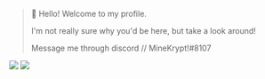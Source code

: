 > 👋 Hello! Welcome to my profile.
> 
> I'm not really sure why you'd be here, but take a look around!
>
> Message me through discord // MineKrypt!#8107

![ ](https://raw.githubusercontent.com/MineKrypt/stats/28481f444632c556ee75f757645e8de15ea8f28c/generated/overview.svg)
![ ](https://raw.githubusercontent.com/MineKrypt/stats/28481f444632c556ee75f757645e8de15ea8f28c/generated/languages.svg)
